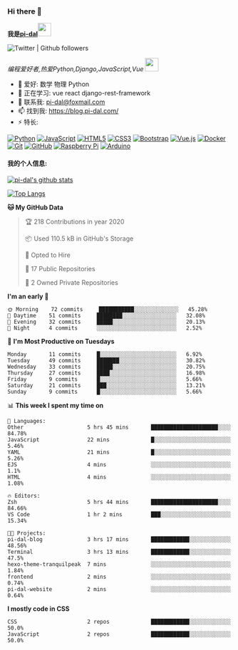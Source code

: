 ### Hi there 👋

<b>我是<a href='https://github.com/pi-dal/'>pi-dal</a></b><img src="https://cdn.jsdelivr.net/gh/TheDudeThatCode/TheDudeThatCode@master/Assets/Developer.gif" width="30px">

![Twitter | Github followers](https://img.shields.io/badge/dynamic/json?color=yellow&label=Twitter%20%7C%20Github%20followers&query=%24.data.totalSubs&url=https%3A%2F%2Fapi.spencerwoo.com%2Fsubstats%2F%3Fsource%3Dtwitter%26queryKey%3Dpidal20%26source%3Dgithub%26queryKey%3Dpi-dal)

_编程爱好者,热爱Python,Django,JavaScript,Vue_ <img src="https://media.giphy.com/media/WUlplcMpOCEmTGBtBW/giphy.gif" width="30"> 

- 🔭 爱好: 数学 物理 Python 
- 🌱 正在学习: vue react django-rest-framework
- 💬 联系我: pi-dal@foxmail.com
- 📫 找到我: https://blog.pi-dal.com/
- ⚡ 特长:

[![Python](https://img.shields.io/badge/-python-1423A7C?style=flat-square&logo=python&link=https://github.com/pi-dal/)](https://github.com/pi-dal/)
[![JavaScript](https://img.shields.io/badge/-JavaScript-black?style=flat-square&logo=javascript&link=https://github.com/pi-dal/)](https://github.com/pi-dal/)
[![HTML5](https://img.shields.io/badge/-HTML5-E34F26?style=flat-square&logo=html5&logoColor=white&link=https://github.com/pi-dal/)](https://github.com/pi-dal/)
[![CSS3](https://img.shields.io/badge/-CSS3-1572B6?style=flat-square&logo=css3&link=https://github.com/pi-dal/)](https://github.com/pi-dal/)
[![Bootstrap](https://img.shields.io/badge/-Bootstrap-563D7C?style=flat-square&logo=bootstrap&link=https://github.com/pi-dal/)](https://github.com/pi-dal/)
[![Vue.js](https://img.shields.io/badge/-Vuejs-black?style=flat-square&logo=vue.js&link=https://github.com/pi-dal/)](https://github.com/pi-dal/)
[![Docker](https://img.shields.io/badge/-Docker-black?style=flat-square&logo=docker&link=https://githu'9b.com/pi-dal/)](https://github.com/pi-dal/)
[![Git](https://img.shields.io/badge/-Git-black?style=flat-square&logo=git&link=https://github.com/pi-dal/)](https://github.com/pi-dal/)
[![GitHub](https://img.shields.io/badge/-GitHub-181717?style=flat-square&logo=github&link=https://github.com/pi-dal/)](https://github.com/pi-dal/)
[![Raspberry Pi](https://img.shields.io/badge/-Raspberry%20Pi-C51A4A?style=flat-square&logo=Raspberry-Pi&link=https://github.com/pi-dal/)](https://github.com/pi-dal/)
[![Arduino](https://img.shields.io/badge/-Arduino-black?style=flat-square&logo=Arduino&link=https://github.com/pi-dal/)](https://github.com/pi-dal/)

#### 我的个人信息:

[![pi-dal's github stats](https://github-readme-stats.vercel.app/api?username=pi-dal&show_icons=true&theme=tokyonight&count_private=true)](https://github.com/pi-dal)

[![Top Langs](https://github-readme-stats.vercel.app/api/top-langs/?username=pi-dal&layout=compact)](https://github.com/pi-dal)

<!--START_SECTION:waka-->
**🐱 My GitHub Data** 

> 🏆 218 Contributions in year 2020
 > 
> 📦 Used 110.5 kB in GitHub's Storage 
 > 
> 💼 Opted to Hire
 > 
> 📜 17 Public Repositories 
 > 
> 🔑 2 Owned Private Repositories 

**I'm an early 🐤** 

```text
🌞 Morning    72 commits     ███████████░░░░░░░░░░░░░░   45.28% 
🌆 Daytime    51 commits     ████████░░░░░░░░░░░░░░░░░   32.08% 
🌃 Evening    32 commits     █████░░░░░░░░░░░░░░░░░░░░   20.13% 
🌙 Night      4 commits      ░░░░░░░░░░░░░░░░░░░░░░░░░   2.52%

```
📅 **I'm Most Productive on Tuesdays** 

```text
Monday       11 commits     █░░░░░░░░░░░░░░░░░░░░░░░░   6.92% 
Tuesday      49 commits     ███████░░░░░░░░░░░░░░░░░░   30.82% 
Wednesday    33 commits     █████░░░░░░░░░░░░░░░░░░░░   20.75% 
Thursday     27 commits     ████░░░░░░░░░░░░░░░░░░░░░   16.98% 
Friday       9 commits      █░░░░░░░░░░░░░░░░░░░░░░░░   5.66% 
Saturday     21 commits     ███░░░░░░░░░░░░░░░░░░░░░░   13.21% 
Sunday       9 commits      █░░░░░░░░░░░░░░░░░░░░░░░░   5.66%

```


📊 **This week I spent my time on** 

```text
💬 Languages: 
Other                    5 hrs 45 mins       █████████████████████░░░░   84.78% 
JavaScript               22 mins             █░░░░░░░░░░░░░░░░░░░░░░░░   5.46% 
YAML                     21 mins             █░░░░░░░░░░░░░░░░░░░░░░░░   5.26% 
EJS                      4 mins              ░░░░░░░░░░░░░░░░░░░░░░░░░   1.1% 
HTML                     4 mins              ░░░░░░░░░░░░░░░░░░░░░░░░░   1.08%

🔥 Editors: 
Zsh                      5 hrs 44 mins       █████████████████████░░░░   84.66% 
VS Code                  1 hr 2 mins         ███░░░░░░░░░░░░░░░░░░░░░░   15.34%

🐱‍💻 Projects: 
pi-dal-blog              3 hrs 17 mins       ████████████░░░░░░░░░░░░░   48.56% 
Terminal                 3 hrs 13 mins       ████████████░░░░░░░░░░░░░   47.5% 
hexo-theme-tranquilpeak  7 mins              ░░░░░░░░░░░░░░░░░░░░░░░░░   1.84% 
frontend                 2 mins              ░░░░░░░░░░░░░░░░░░░░░░░░░   0.74% 
pi-dal-website           2 mins              ░░░░░░░░░░░░░░░░░░░░░░░░░   0.64%

```

**I mostly code in CSS** 

```text
CSS                      2 repos             ████████████░░░░░░░░░░░░░   50.0% 
JavaScript               2 repos             ████████████░░░░░░░░░░░░░   50.0%

```



<!--END_SECTION:waka-->
